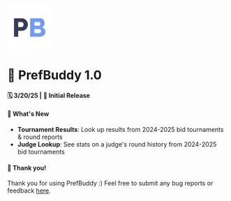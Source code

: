 <img src="../client/public/Pref-Buddy-Icon.png" width="100" height="100">

# 🚀 PrefBuddy 1.0
#### 🗓️ 3/20/25 | 🍾 Initial Release

#### 🎉 What's New
- **Tournament Results**: Look up results from 2024-2025 bid tournaments & round reports
- **Judge Lookup**: See stats on a judge's round history from 2024-2025 bid tournaments

#### 🤝 Thank you!
Thank you for using PrefBuddy :) Feel free to submit any bug reports or feedback [here](https://kellyye.notion.site/1ba08fc0dee1809cb1ddd4ace4a203c0?pvs=105).
